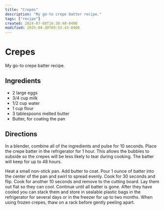 ```yaml
---
title: "Crepes"
description: "My go-to crepe batter recipe."
tags: ["recipe"]
created: 2024-07-08T16:30:40-0400
modified: 2025-04-30T09:55:43-0400
---
```

# Crepes

My go-to crepe batter recipe.

## Ingredients

*   2 large eggs
*   3/4 cup milk
*   1/2 cup water
*   1 cup flour
*   3 tablespoons melted butter
*   Butter, for coating the pan

## Directions

In a blender, combine all of the ingredients and pulse for 10 seconds. Place the crepe batter in the refrigerator for 1 hour. This allows the bubbles to subside so the crepes will be less likely to tear during cooking. The batter will keep for up to 48 hours.

  

Heat a small non-stick pan. Add butter to coat. Pour 1 ounce of batter into the center of the pan and swirl to spread evenly. Cook for 30 seconds and flip. Cook for another 10 seconds and remove to the cutting board. Lay them out flat so they can cool. Continue until all batter is gone. After they have cooled you can stack them and store in sealable plastic bags in the refrigerator for several days or in the freezer for up to two months. When using frozen crepes, thaw on a rack before gently peeling apart.